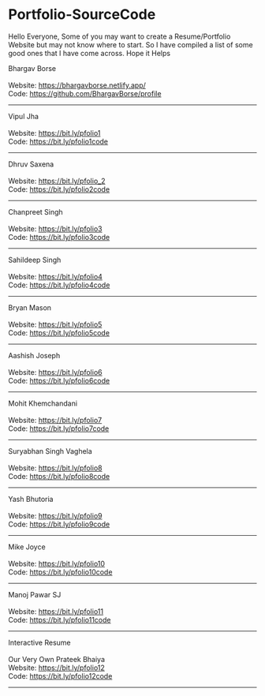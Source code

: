 # Portfolio-SourceCode
Hello Everyone,  Some of you may want to create a Resume/Portfolio Website but may not know where to start. So I have compiled a list of some good ones that I have come across.  Hope it Helps

Bhargav Borse<br><br>
Website: https://bhargavborse.netlify.app/ <br>
Code: https://github.com/BhargavBorse/profile <br><hr>

Vipul Jha<br><br>
Website: https://bit.ly/pfolio1 <br>
Code: https://bit.ly/pfolio1code <br><hr>

Dhruv Saxena<br><br>
Website: https://bit.ly/pfolio_2<br>
Code: https://bit.ly/pfolio2code<br><hr>

Chanpreet Singh<br><br>
Website: https://bit.ly/pfolio3<br>
Code: https://bit.ly/pfolio3code<br><hr>

Sahildeep Singh<br><br>
Website: https://bit.ly/pfolio4<br>
Code: https://bit.ly/pfolio4code<br><hr>

Bryan Mason<br><br>
Website: https://bit.ly/pfolio5<br>
Code: https://bit.ly/pfolio5code<br><hr>

Aashish Joseph<br><br>
Website: https://bit.ly/pfolio6<br>
Code: https://bit.ly/pfolio6code<br><hr>

Mohit Khemchandani<br><br>
Website: https://bit.ly/pfolio7<br>
Code: https://bit.ly/pfolio7code<br><hr>

Suryabhan Singh Vaghela<br><br>
Website: https://bit.ly/pfolio8<br>
Code: https://bit.ly/pfolio8code<br><hr>

Yash Bhutoria<br><br>
Website: https://bit.ly/pfolio9<br>
Code: https://bit.ly/pfolio9code<br><hr>

Mike Joyce<br><br>
Website: https://bit.ly/pfolio10<br>
Code: https://bit.ly/pfolio10code<br><hr>

Manoj Pawar SJ<br><br>
Website: https://bit.ly/pfolio11<br>
Code: https://bit.ly/pfolio11code<br><hr>

Interactive Resume<br><br>
Our Very Own Prateek Bhaiya<br>
Website: https://bit.ly/pfolio12<br>
Code: https://bit.ly/pfolio12code<br><hr>
